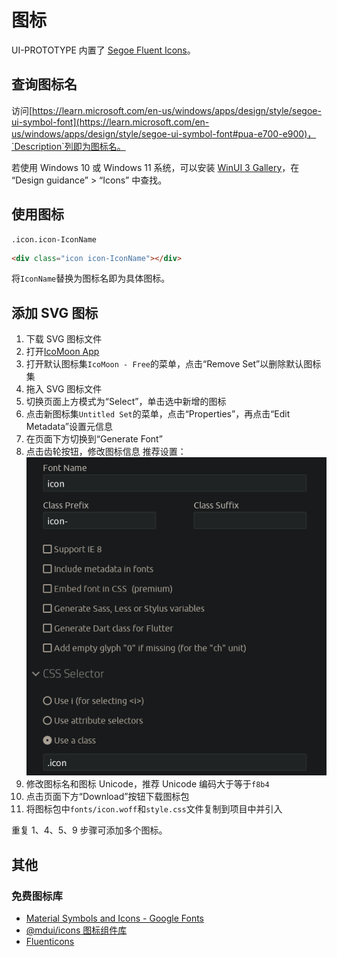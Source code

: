 # 图标
UI-PROTOTYPE 内置了 [Segoe Fluent Icons](https://learn.microsoft.com/en-us/windows/apps/design/style/segoe-ui-symbol-font)。

## 查询图标名
访问[https://learn.microsoft.com/en-us/windows/apps/design/style/segoe-ui-symbol-font](https://learn.microsoft.com/en-us/windows/apps/design/style/segoe-ui-symbol-font#pua-e700-e900)，`Description`列即为图标名。

若使用 Windows 10 或 Windows 11 系统，可以安装 [WinUI 3 Gallery](https://apps.microsoft.com/detail/9p3jfpwwdzrc)，在 “Design guidance” > “Icons” 中查找。

## 使用图标
```pug
.icon.icon-IconName
```
```html
<div class="icon icon-IconName"></div>
```
将`IconName`替换为图标名即为具体图标。

## 添加 SVG 图标
1. 下载 SVG 图标文件
2. 打开[IcoMoon App](https://icomoon.io/app/#/select)
3. 打开默认图标集`IcoMoon - Free`的菜单，点击“Remove Set”以删除默认图标集
4. 拖入 SVG 图标文件
5. 切换页面上方模式为“Select”，单击选中新增的图标
6. 点击新图标集`Untitled Set`的菜单，点击“Properties”，再点击“Edit Metadata”设置元信息
7. 在页面下方切换到“Generate Font”
8. 点击齿轮按钮，修改图标信息
   推荐设置：![推荐设置](../icon_add_icon.png)
9. 修改图标名和图标 Unicode，推荐 Unicode 编码大于等于`f8b4`
10. 点击页面下方“Download”按钮下载图标包
11. 将图标包中`fonts/icon.woff`和`style.css`文件复制到项目中并引入

重复 1、4、5、9 步骤可添加多个图标。

## 其他
### 免费图标库

- [Material Symbols and Icons - Google Fonts](https://fonts.google.com/icons)
- [@mdui/icons 图标组件库](https://www.mdui.org/docs/2/libraries/icons)
- [Fluenticons](https://fluenticons.co)
